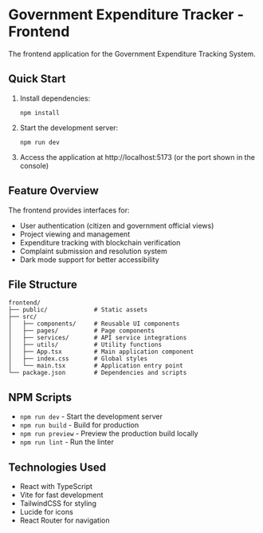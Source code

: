 # Government Expenditure Tracker - Frontend

The frontend application for the Government Expenditure Tracking System.

## Quick Start

1. Install dependencies:
   ```
   npm install
   ```

2. Start the development server:
   ```
   npm run dev
   ```

3. Access the application at http://localhost:5173 (or the port shown in the console)

## Feature Overview

The frontend provides interfaces for:

- User authentication (citizen and government official views)
- Project viewing and management
- Expenditure tracking with blockchain verification
- Complaint submission and resolution system
- Dark mode support for better accessibility

## File Structure

```
frontend/
├── public/             # Static assets
├── src/
│   ├── components/     # Reusable UI components
│   ├── pages/          # Page components
│   ├── services/       # API service integrations
│   ├── utils/          # Utility functions
│   ├── App.tsx         # Main application component
│   ├── index.css       # Global styles
│   └── main.tsx        # Application entry point
└── package.json        # Dependencies and scripts
```

## NPM Scripts

- `npm run dev` - Start the development server
- `npm run build` - Build for production
- `npm run preview` - Preview the production build locally
- `npm run lint` - Run the linter

## Technologies Used

- React with TypeScript
- Vite for fast development
- TailwindCSS for styling
- Lucide for icons
- React Router for navigation 